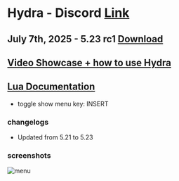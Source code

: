 # Hydra - Discord [Link](https://discord.gg/myECsZU4Nk)
## July 7th, 2025 - 5.23 rc1 [Download](https://link-target.net/1345687/5f80GfZIIeTu)
## [Video Showcase + how to use Hydra](https://www.youtube.com/watch?v=ipZhX6Zf6Qg)
## [Lua Documentation](https://fshn06s-organization.gitbook.io/hydra-lua-api/)
- toggle show menu key: INSERT
### changelogs
- Updated from 5.21 to 5.23

### screenshots
![menu](https://media.discordapp.net/attachments/784074554573062154/1392264978857332806/image.png?ex=686ee74d&is=686d95cd&hm=9cfdbdcf175eea80e5d77a0bfb94b5eef284d64ee5b4922b7e31acf0c11422e4&=&format=webp&quality=lossless&width=1438&height=833)
